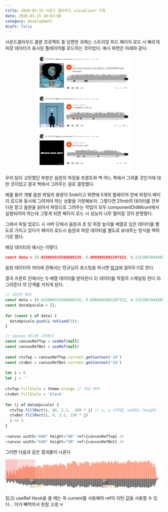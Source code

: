 ```yaml
---
title: 2020-03-15 사운드 클라우드 visualizer 구현
date: 2020-03-15 20:03:68
category: development
draft: false
---
```


사운드클라우드 클론 프로젝트 중 당면한 과제는 스트리밍 피드 페이지 로드 시 빠르게 파장 데이터가 표시된 플레이어를 로드하는 것이었다. 예시 화면은 아래와 같다.

<div align="center">
  <img src="./images/031501.png" width="300">
</div>

우리 팀이 고민했던 부분은 음원의 파장을 프론트와 백 어느 쪽에서 그려줄 것인가에 대한 것이었고 결국 백에서 그려주는 걸로 결정했다.

예를 들어 개별 음원 파일의 용량이 5mb이고 화면에 5개의 플레이어 안에 파장이 페이지 로드와 동시에 그려져야 하는 상황을 가정해보자. 그렇다면 25mb의 데이터를 전부 다운 받고 음원을 읽어서 파장으로 그려주는 작업이 모두 componentDidMount에서 실행되어야 하는데 그렇게 되면 페이지 로드 시 성능이 너무 떨어질 것이 분명했다.

그래서 파일 업로드 시 서버 단에서 음원과 초 당 파장 높이를 배열로 담은 데이터를 별도로 가지고 있다가 페이지 로드시 음원과 파장 데이터를 별도로 보내주는 방식을 택하기로 했다.

해당 데이터의 예시는 이렇다.

```json
const data = [0.015069325568668135, 0.0986801882207322, 0.11539670445859204, 0.07732765908365595, 0.05148016305434155, 0.10634254099495452, 0.1071024330073748, 0.08283768478401773, 0.05776393661364017, 0.08872800308812762, 0.12276561358799432, 0.10971316653066178, 0.05288557740821105, 0.06706831316453873, 0.12482540906224632, 0.10755971460745124, 0.12351917980976125, 0.11766009492578655, 0.1580020478707111, 0.15135310579814465, 0.13950752360051444,...];
```

음원 데이터의 처리에 관해서는 민규님이 포스팅을 하시면 [링크](https://velog.io/@madfinger/Python-Audio-Aanalysis)에 걸어두기로 한다.

결국 프론트 단에서는 1) 배열 데이터를 받아온다 2) 데이터를 적절히 스케일링 한다 3) 그려준다 의 단계를 거치게 된다.

```javascript
// 데이터 정리
const data = [0.015069325568668135, 0.0986801882207322, 0.11539670445859204, ...];
const dataUpscale = [];

for (const i of data) {
  dataUpscale.push(i.toFixed(3));
}
```

```javascript
// canvas 태그에 그려준다
const canvasRefTop = useRef(null)
const canvasRefBot = useRef(null)

const ctxTop = canvasRefTop.current.getContext('2d')
const ctxBot = canvasRefBot.current.getContext('2d')

let i = 0
let j = ''

ctxTop.fillStyle = theme.orange // 색상 부여
ctxBot.fillStyle = 'black'

for (j of dataUpscale) {
  ctxTop.fillRect(i, 80, 2.2, -300 * j) // x, y 시작점, width, height
  ctxBot.fillRect(i, 0, 2.2, 150 * j)
  i += 3
}

<canvas width="640" height="80" ref={canvasRefTop} />
<canvas width="640" height="50" ref={canvasRefBot} />
```

그러면 다음과 같은 결과물이 나온다

<div style="display: flex; justify-content: center;">
  <img src="./images/031502.png" width="600">
</div>

참고) useRef Hook을 쓸 때는 꼭 current를 사용해야 ref의 리턴 값을 사용할 수 있다... 이거 빼먹어서 한참 고생 ㅠ
